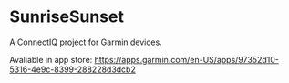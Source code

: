 # SunriseSunset

A ConnectIQ project for Garmin devices. 

Avaliable in app store: https://apps.garmin.com/en-US/apps/97352d10-5316-4e9c-8399-288228d3dcb2

